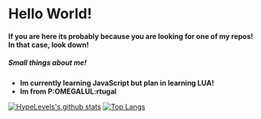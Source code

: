# Hello World!
#### If you are here its probably because you are looking for one of my repos! In that case, look down!
##### Small things about me!
- **Im currently learning JavaScript but plan in learning LUA!**
- **Im from P:OMEGALUL:rtugal**

[![HypeLevels's github stats](https://github-readme-stats.vercel.app/api?username=HypeLevels)](https://github.com/anuraghazra/github-readme-stats) 
[![Top Langs](https://github-readme-stats.vercel.app/api/top-langs/?username=HypeLevels&layout=compact)](https://github.com/anuraghazra/github-readme-stats)
